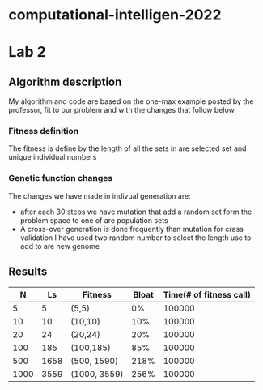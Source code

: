 # computational-intelligen-2022
# Lab 2

## Algorithm description

My algorithm and code are based on the one-max example posted by the professor, fit to our problem and with the changes that follow below.

### Fitness definition
The fitness is define by the length of all the sets in are selected set and unique individual numbers 

### Genetic function changes
The changes we have made in indivual generation are:
- after each 30 steps we have mutation that add a random set form the problem space to one of are population sets 
- A cross-over generation is done frequently than mutation for crass validation I have used two random number to select the length use to add to are new genome


## Results

| N    | Ls   | Fitness      | Bloat | Time(# of fitness call) |
|------|------|--------------|-------|-------------------------|
| 5    | 5    | (5,5)        | 0%    | 100000                  |
| 10   | 10   | (10,10)      | 10%   | 100000                  |
| 20   | 24   | (20,24)      | 20%   | 100000                  | 
| 100  | 185  | (100,185)    | 85%   | 100000                  |
| 500  | 1658 | (500, 1590)  | 218%  | 100000                  |
| 1000 | 3559 | (1000, 3559) | 256%  | 100000                  |